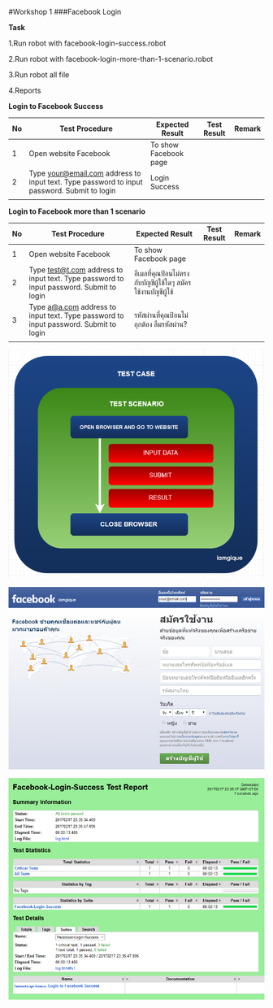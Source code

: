 #Workshop 1
###Facebook Login

**Task**

1.Run robot with facebook-login-success.robot

2.Run robot with facebook-login-more-than-1-scenario.robot

3.Run robot all file

4.Reports

**Login to Facebook Success**

| No | Test Procedure                                                                            | Expected Result       | Test Result | Remark |
|----|-------------------------------------------------------------------------------------------|-----------------------|-------------|--------|
| 1  | Open website Facebook                                                                     | To show Facebook page |             |        |
| 2  | Type your@email.com address to input text. Type password to input password. Submit to login | Login Success         |             |        |
|    |                                                                                           |                       |             |        |

**Login to Facebook more than 1 scenario**

| No | Test Procedure                                                                      | Expected Result                            | Test Result | Remark |
|----|-------------------------------------------------------------------------------------|--------------------------------------------|-------------|--------|
| 1  | Open website Facebook                                                               | To show Facebook page                      |             |        |
| 2  | Type test@t.com address to input text. Type password to input password. Submit to login | อีเมลที่คุณป้อนไม่ตรงกับบัญชีผู้ใช้ใดๆ สมัครใช้งานบัญชีผู้ใช้ |             |        |
| 3  | Type a@a.com address to input text. Type password to input password. Submit to login    | รหัสผ่านที่คุณป้อนไม่ถุกต้อง ลืมรหัสผ่าน?              |             |        |
|    |                                                                                     |                                            |             |        |

![Facebook Login scenario](/images/facebook-login-scenario.png)

![Facebook Login](/images/facebook-login.png)

![Report](/images/facebook-login-report-success.png)
